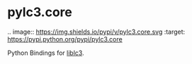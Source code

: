 # pylc3.core
.. image:: https://img.shields.io/pypi/v/pylc3.core.svg
        :target: https://pypi.python.org/pypi/pylc3.core
 
Python Bindings for [liblc3](https://github.com/complx-tools/liblc3).
